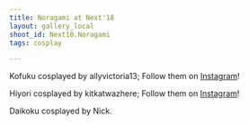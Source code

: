 ```yaml
---
title: Noragami at Next'18
layout: gallery_local
shoot_id: Next18.Noragami
tags: cosplay

---
```


Kofuku cosplayed by allyvictoria13; Follow them on [Instagram](https://www.instagram.com/allyvictoria13)!

Hiyori cosplayed by kitkatwazhere; Follow them on [Instagram](https://www.instagram.com/kitkatwazhere)!

Daikoku cosplayed by Nick.


